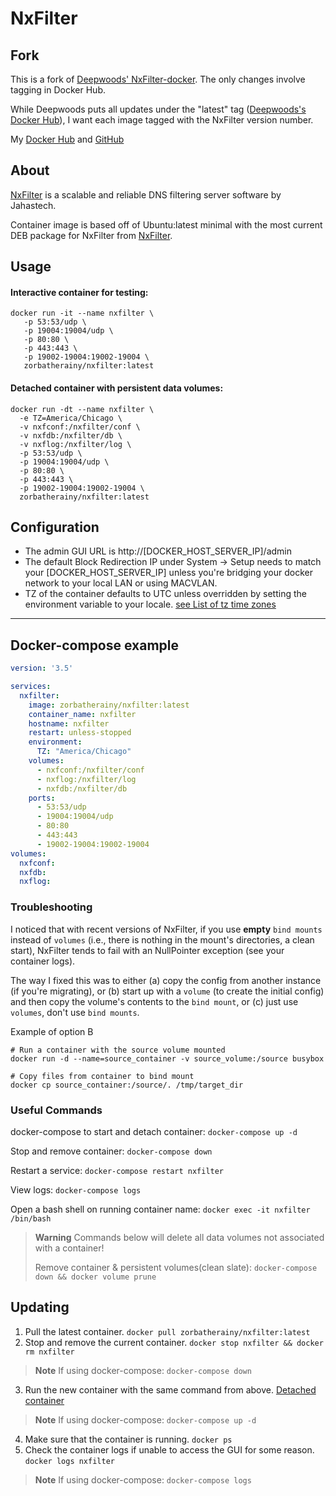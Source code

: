# NxFilter #

## Fork ##
This is a fork of [Deepwoods' NxFilter-docker](https://github.com/DeepWoods/nxfilter-docker).
The only changes involve tagging in Docker Hub.  

While Deepwoods puts all updates under the "latest" tag ([Deepwoods's Docker Hub](https://hub.docker.com/r/deepwoods/nxfilter)), I want each image tagged with the NxFilter version number.



My [Docker Hub](https://hub.docker.com/r/zorbatherainy/nxfilter) and [GitHub](https://github.com/zorbaTheRainy/nxfilter-docker)


## About ##
[NxFilter](http://nxfilter.org/p3/) is a scalable and reliable DNS filtering server software by Jahastech.

Container image is based off of Ubuntu:latest minimal with the most current DEB package for NxFilter from [NxFilter](https://nxfilter.org/p3/download/).


## Usage ##

#### Interactive container for testing: ####

```
docker run -it --name nxfilter \
   -p 53:53/udp \
   -p 19004:19004/udp \
   -p 80:80 \
   -p 443:443 \
   -p 19002-19004:19002-19004 \
   zorbatherainy/nxfilter:latest
```

#### Detached container with persistent data volumes: ####

```
docker run -dt --name nxfilter \
  -e TZ=America/Chicago \
  -v nxfconf:/nxfilter/conf \
  -v nxfdb:/nxfilter/db \
  -v nxflog:/nxfilter/log \
  -p 53:53/udp \
  -p 19004:19004/udp \
  -p 80:80 \
  -p 443:443 \
  -p 19002-19004:19002-19004 \
  zorbatherainy/nxfilter:latest
```


## Configuration
* The admin GUI URL is http://[DOCKER_HOST_SERVER_IP]/admin
* The default Block Redirection IP under System -> Setup needs to match your [DOCKER_HOST_SERVER_IP] unless you're bridging your docker network to your local LAN or using MACVLAN.  
* TZ of the container defaults to UTC unless overridden by setting the environment variable to your locale.  [see List of tz time zones](https://en.wikipedia.org/wiki/List_of_tz_database_time_zones)


---
## Docker-compose example ##

```yaml
version: '3.5'

services:
  nxfilter:
    image: zorbatherainy/nxfilter:latest
    container_name: nxfilter
    hostname: nxfilter
    restart: unless-stopped
    environment:
      TZ: "America/Chicago"
    volumes:
      - nxfconf:/nxfilter/conf
      - nxflog:/nxfilter/log
      - nxfdb:/nxfilter/db
    ports:
      - 53:53/udp
      - 19004:19004/udp
      - 80:80
      - 443:443
      - 19002-19004:19002-19004
volumes:
  nxfconf:
  nxfdb:
  nxflog:
```

### Troubleshooting ###
I noticed that with recent versions of NxFilter, if you use **empty** `bind mounts` instead of `volumes` (i.e., there is nothing in the mount's directories, a clean start), NxFilter tends to fail with an NullPointer exception (see your container logs).

The way I fixed this was to either (a) copy the config from another instance (if you're migrating), or (b) start up with a `volume` (to create the initial config) and then copy the volume's contents to the `bind mount`, or (c) just use `volumes`, don't use `bind mounts`.

Example of option B
   ```
   # Run a container with the source volume mounted
   docker run -d --name=source_container -v source_volume:/source busybox
   
   # Copy files from container to bind mount
   docker cp source_container:/source/. /tmp/target_dir
   ```

### Useful Commands ###
docker-compose to start and detach container: `docker-compose up -d`

Stop and remove container: `docker-compose down`

Restart a service: `docker-compose restart nxfilter`

View logs: `docker-compose logs`

Open a bash shell on running container name: `docker exec -it nxfilter /bin/bash`

> **Warning**
> Commands below will delete all data volumes not associated with a container!
> 
> Remove container & persistent volumes(clean slate): `docker-compose down && docker volume prune`

## Updating ##
1. Pull the latest container.  `docker pull zorbatherainy/nxfilter:latest`
2. Stop and remove the current container.  `docker stop nxfilter && docker rm nxfilter`
> **Note** If using docker-compose:  `docker-compose down`
3. Run the new container with the same command from above.  [Detached container](#detached-container-with-persistent-data-volumes)
> **Note** If using docker-compose:  `docker-compose up -d`
4. Make sure that the container is running.  `docker ps`
5. Check the container logs if unable to access the GUI for some reason.  `docker logs nxfilter`
> **Note** If using docker-compose:  `docker-compose logs`
